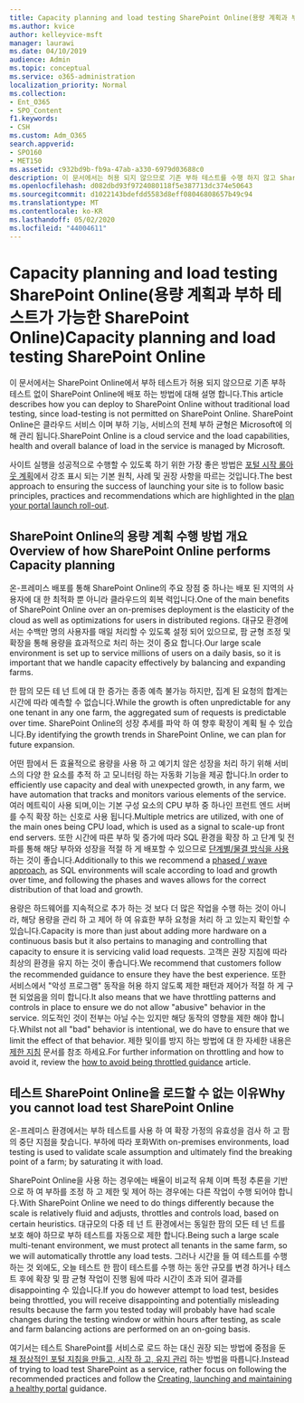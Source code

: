 ```yaml
---
title: Capacity planning and load testing SharePoint Online(용량 계획과 부하 테스트가 가능한 SharePoint Online)
ms.author: kvice
author: kelleyvice-msft
manager: laurawi
ms.date: 04/10/2019
audience: Admin
ms.topic: conceptual
ms.service: o365-administration
localization_priority: Normal
ms.collection:
- Ent_O365
- SPO_Content
f1.keywords:
- CSH
ms.custom: Adm_O365
search.appverid:
- SPO160
- MET150
ms.assetid: c932bd9b-fb9a-47ab-a330-6979d03688c0
description: 이 문서에서는 허용 되지 않으므로 기존 부하 테스트를 수행 하지 않고 SharePoint Online에 배포 하는 방법에 대해 설명 합니다.
ms.openlocfilehash: d082dbd93f9724080118f5e387713dc374e50643
ms.sourcegitcommit: d1022143bdefdd5583d8eff08046808657b49c94
ms.translationtype: MT
ms.contentlocale: ko-KR
ms.lasthandoff: 05/02/2020
ms.locfileid: "44004611"
---
```

# <a name="capacity-planning-and-load-testing-sharepoint-online"></a><span data-ttu-id="35d23-103">Capacity planning and load testing SharePoint Online(용량 계획과 부하 테스트가 가능한 SharePoint Online)</span><span class="sxs-lookup"><span data-stu-id="35d23-103">Capacity planning and load testing SharePoint Online</span></span>
<span data-ttu-id="35d23-104">이 문서에서는 SharePoint Online에서 부하 테스트가 허용 되지 않으므로 기존 부하 테스트 없이 SharePoint Online에 배포 하는 방법에 대해 설명 합니다.</span><span class="sxs-lookup"><span data-stu-id="35d23-104">This article describes how you can deploy to SharePoint Online without traditional load testing, since load-testing is not permitted on SharePoint Online.</span></span> <span data-ttu-id="35d23-105">SharePoint Online은 클라우드 서비스 이며 부하 기능, 서비스의 전체 부하 균형은 Microsoft에 의해 관리 됩니다.</span><span class="sxs-lookup"><span data-stu-id="35d23-105">SharePoint Online is a cloud service and the load capabilities, health and overall balance of load in the service is managed by Microsoft.</span></span>
  
<span data-ttu-id="35d23-106">사이트 실행을 성공적으로 수행할 수 있도록 하기 위한 가장 좋은 방법은 [포털 시작 롤아웃 계획](https://docs.microsoft.com/office365/enterprise/planportallaunchroll-out)에서 강조 표시 되는 기본 원칙, 사례 및 권장 사항을 따르는 것입니다.</span><span class="sxs-lookup"><span data-stu-id="35d23-106">The best approach to ensuring the success of launching your site is to follow basic principles, practices and recommendations which are highlighted in the [plan your portal launch roll-out](https://docs.microsoft.com/office365/enterprise/planportallaunchroll-out).</span></span>

## <a name="overview-of-how-sharepoint-online-performs-capacity-planning"></a><span data-ttu-id="35d23-107">SharePoint Online의 용량 계획 수행 방법 개요</span><span class="sxs-lookup"><span data-stu-id="35d23-107">Overview of how SharePoint Online performs Capacity planning</span></span> 
<span data-ttu-id="35d23-108">온-프레미스 배포를 통해 SharePoint Online의 주요 장점 중 하나는 배포 된 지역의 사용자에 대 한 최적화 뿐 아니라 클라우드의 회복 력입니다.</span><span class="sxs-lookup"><span data-stu-id="35d23-108">One of the main benefits of SharePoint Online over an on-premises deployment is the elasticity of the cloud as well as optimizations for users in distributed regions.</span></span> <span data-ttu-id="35d23-109">대규모 환경에서는 수백만 명의 사용자를 매일 처리할 수 있도록 설정 되어 있으므로, 팜 균형 조정 및 확장을 통해 용량을 효과적으로 처리 하는 것이 중요 합니다.</span><span class="sxs-lookup"><span data-stu-id="35d23-109">Our large scale environment is set up to service millions of users on a daily basis, so it is important that we handle capacity effectively by balancing and expanding farms.</span></span>
  
<span data-ttu-id="35d23-110">한 팜의 모든 테 넌 트에 대 한 증가는 종종 예측 불가능 하지만, 집계 된 요청의 합계는 시간에 따라 예측할 수 없습니다.</span><span class="sxs-lookup"><span data-stu-id="35d23-110">While the growth is often unpredictable for any one tenant in any one farm, the aggregated sum of requests is predictable over time.</span></span> <span data-ttu-id="35d23-111">SharePoint Online의 성장 추세를 파악 하 여 향후 확장이 계획 될 수 있습니다.</span><span class="sxs-lookup"><span data-stu-id="35d23-111">By identifying the growth trends in SharePoint Online, we can plan for future expansion.</span></span>
  
<span data-ttu-id="35d23-112">어떤 팜에서 든 효율적으로 용량을 사용 하 고 예기치 않은 성장을 처리 하기 위해 서비스의 다양 한 요소를 추적 하 고 모니터링 하는 자동화 기능을 제공 합니다.</span><span class="sxs-lookup"><span data-stu-id="35d23-112">In order to efficiently use capacity and deal with unexpected growth, in any farm, we have automation that tracks and monitors various elements of the service.</span></span> <span data-ttu-id="35d23-113">여러 메트릭이 사용 되며,이는 기본 구성 요소의 CPU 부하 중 하나인 프런트 엔드 서버를 수직 확장 하는 신호로 사용 됩니다.</span><span class="sxs-lookup"><span data-stu-id="35d23-113">Multiple metrics are utilized, with one of the main ones being CPU load, which is used as a signal to scale-up front end servers.</span></span> <span data-ttu-id="35d23-114">또한 시간에 따른 부하 및 증가에 따라 SQL 환경을 확장 하 고 단계 및 전파를 통해 해당 부하와 성장을 적절 하 게 배포할 수 있으므로 [단계별/물결 방식을 사용](https://docs.microsoft.com/office365/enterprise/planportallaunchroll-out)하는 것이 좋습니다.</span><span class="sxs-lookup"><span data-stu-id="35d23-114">Additionally to this we recommend a [phased / wave approach](https://docs.microsoft.com/office365/enterprise/planportallaunchroll-out), as SQL environments will scale according to load and growth over time, and following the phases and waves allows for the correct distribution of that load and growth.</span></span> 

<span data-ttu-id="35d23-115">용량은 하드웨어를 지속적으로 추가 하는 것 보다 더 많은 작업을 수행 하는 것이 아니라, 해당 용량을 관리 하 고 제어 하 여 유효한 부하 요청을 처리 하 고 있는지 확인할 수 있습니다.</span><span class="sxs-lookup"><span data-stu-id="35d23-115">Capacity is more than just about adding more hardware on a continuous basis but it also pertains to managing and controlling that capacity to ensure it is servicing valid load requests.</span></span> <span data-ttu-id="35d23-116">고객은 권장 지침에 따라 최상의 환경을 유지 하는 것이 좋습니다.</span><span class="sxs-lookup"><span data-stu-id="35d23-116">We recommend that customers follow the recommended guidance to ensure they have the best experience.</span></span> <span data-ttu-id="35d23-117">또한 서비스에서 "악성 프로그램" 동작을 허용 하지 않도록 제한 패턴과 제어가 적절 하 게 구현 되었음을 의미 합니다.</span><span class="sxs-lookup"><span data-stu-id="35d23-117">It also means that we have throttling patterns and controls in place to ensure we do not allow "abusive" behavior in the service.</span></span> <span data-ttu-id="35d23-118">의도적인 것이 전부는 아닐 수는 있지만 해당 동작의 영향을 제한 해야 합니다.</span><span class="sxs-lookup"><span data-stu-id="35d23-118">Whilst not all "bad" behavior is intentional, we do have to ensure that we limit the effect of that behavior.</span></span> <span data-ttu-id="35d23-119">제한 및이를 방지 하는 방법에 대 한 자세한 내용은 [제한 지침](https://docs.microsoft.com/sharepoint/dev/general-development/how-to-avoid-getting-throttled-or-blocked-in-sharepoint-online) 문서를 참조 하세요.</span><span class="sxs-lookup"><span data-stu-id="35d23-119">For further information on throttling and how to avoid it, review the [how to avoid being throttled guidance](https://docs.microsoft.com/sharepoint/dev/general-development/how-to-avoid-getting-throttled-or-blocked-in-sharepoint-online) article.</span></span>

## <a name="why-you-cannot-load-test-sharepoint-online"></a><span data-ttu-id="35d23-120">테스트 SharePoint Online을 로드할 수 없는 이유</span><span class="sxs-lookup"><span data-stu-id="35d23-120">Why you cannot load test SharePoint Online</span></span>
<span data-ttu-id="35d23-121">온-프레미스 환경에서는 부하 테스트를 사용 하 여 확장 가정의 유효성을 검사 하 고 팜의 중단 지점을 찾습니다. 부하에 따라 포화</span><span class="sxs-lookup"><span data-stu-id="35d23-121">With on-premises environments, load testing is used to validate scale assumption and ultimately find the breaking point of a farm; by saturating it with load.</span></span> 

<span data-ttu-id="35d23-122">SharePoint Online을 사용 하는 경우에는 배율이 비교적 유체 이며 특정 추론을 기반으로 하 여 부하를 조정 하 고 제한 및 제어 하는 경우에는 다른 작업이 수행 되어야 합니다.</span><span class="sxs-lookup"><span data-stu-id="35d23-122">With SharePoint Online we need to do things differently because the scale is relatively fluid and adjusts, throttles and controls load, based on certain heuristics.</span></span> <span data-ttu-id="35d23-123">대규모의 다중 테 넌 트 환경에서는 동일한 팜의 모든 테 넌 트를 보호 해야 하므로 부하 테스트를 자동으로 제한 합니다.</span><span class="sxs-lookup"><span data-stu-id="35d23-123">Being such a large scale multi-tenant environment, we must protect all tenants in the same farm, so we will automatically throttle any load tests.</span></span> <span data-ttu-id="35d23-124">그러나 시간을 들 여 테스트를 수행 하는 것 외에도, 오늘 테스트 한 팜이 테스트를 수행 하는 동안 규모를 변경 하거나 테스트 후에 확장 및 팜 균형 작업이 진행 됨에 따라 시간이 초과 되어 결과를 disappointing 수 있습니다.</span><span class="sxs-lookup"><span data-stu-id="35d23-124">If you do however attempt to load test, besides being throttled, you will receive disappointing and potentially misleading results because the farm you tested today will probably have had scale changes during the testing window or within hours after testing, as scale and farm balancing actions are performed on an on-going basis.</span></span>

<span data-ttu-id="35d23-125">여기서는 테스트 SharePoint를 서비스로 로드 하는 대신 권장 되는 방법에 중점을 둔 [채 정상적인 포털 지침을 만들고, 시작 하 고, 유지 관리](https://go.microsoft.com/fwlink/?linkid=2105838) 하는 방법을 따릅니다.</span><span class="sxs-lookup"><span data-stu-id="35d23-125">Instead of trying to load test SharePoint as a service, rather focus on following the recommended practices and follow the [Creating, launching and maintaining a healthy portal](https://go.microsoft.com/fwlink/?linkid=2105838) guidance.</span></span>
